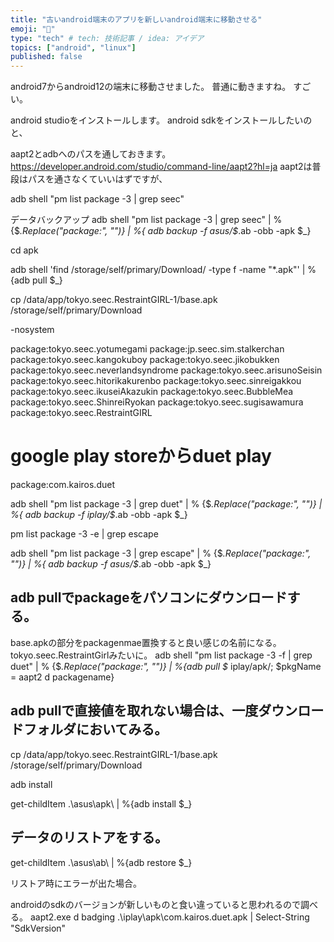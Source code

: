 ```yaml
---
title: "古いandroid端末のアプリを新しいandroid端末に移動させる"
emoji: "📌"
type: "tech" # tech: 技術記事 / idea: アイデア
topics: ["android", "linux"]
published: false
---
```


android7からandroid12の端末に移動させました。
普通に動きますね。
すごい。


android studioをインストールします。
android sdkをインストールしたいのと、

aapt2とadbへのパスを通しておきます。
https://developer.android.com/studio/command-line/aapt2?hl=ja
aapt2は普段はパスを通さなくていいはずですが、


adb shell "pm list package -3 | grep seec"

データバックアップ
adb shell "pm list package -3 | grep seec" | % {$_.Replace("package:", "")} | %{ adb backup -f asus/$_.ab -obb -apk $_}

cd apk

adb shell 'find /storage/self/primary/Download/ -type f -name "*.apk"' | %{adb pull $_}


cp /data/app/tokyo.seec.RestraintGIRL-1/base.apk /storage/self/primary/Download

-nosystem

package:tokyo.seec.yotumegami
package:jp.seec.sim.stalkerchan
package:tokyo.seec.kangokuboy
package:tokyo.seec.jikobukken
package:tokyo.seec.neverlandsyndrome
package:tokyo.seec.arisunoSeisin
package:tokyo.seec.hitorikakurenbo
package:tokyo.seec.sinreigakkou
package:tokyo.seec.ikuseiAkazukin
package:tokyo.seec.BubbleMea
package:tokyo.seec.ShinreiRyokan
package:tokyo.seec.sugisawamura
package:tokyo.seec.RestraintGIRL

# google play storeからduet play
package:com.kairos.duet

adb shell "pm list package -3 | grep duet" | % {$_.Replace("package:", "")} | %{ adb backup -f iplay/$_.ab -obb -apk $_}

pm list package -3 -e | grep escape

adb shell "pm list package -3 | grep escape" | % {$_.Replace("package:", "")} | %{ adb backup -f asus/$_.ab -obb -apk $_}

## adb pullでpackageをパソコンにダウンロードする。
base.apkの部分をpackagenmae置換すると良い感じの名前になる。
tokyo.seec.RestraintGirlみたいに。
adb shell "pm list package -3 -f | grep duet" | % {$_.Replace("package:", "")} | %{adb pull $_ iplay/apk/; $pkgName = aapt2 d packagename}

## adb pullで直接値を取れない場合は、一度ダウンロードフォルダにおいてみる。
cp /data/app/tokyo.seec.RestraintGIRL-1/base.apk /storage/self/primary/Download


adb install 

get-childItem .\asus\apk\ | %{adb install $_}


## データのリストアをする。

get-childItem .\asus\ab\ | %{adb restore $_}


リストア時にエラーが出た場合。

androidのsdkのバージョンが新しいものと食い違っていると思われるので調べる。
aapt2.exe d badging .\iplay\apk\com.kairos.duet.apk | Select-String "SdkVersion"
